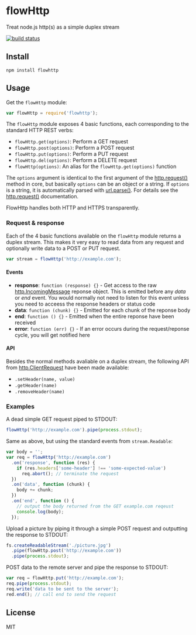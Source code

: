 # flowHttp

Treat node.js http(s) as a simple duplex stream

[![build
status](https://secure.travis-ci.org/watson/flowhttp.png)](http://travis-ci.org/watson/flowhttp)

## Install

```
npm install flowhttp
```

## Usage

Get the `flowHttp` module:
```javascript
var flowHttp = require('flowhttp');
```

The `flowHttp` module exposes 4 basic functions, each corresponding to the
standard HTTP REST verbs:

- `flowHttp.get(options)`: Perform a GET request
- `flowHttp.post(options)`: Perform a POST request
- `flowHttp.put(options)`: Perform a PUT request
- `flowHttp.del(options)`: Perform a DELETE request
- `flowHttp(options)`: An alias for the `flowHttp.get(options)` function

The `options` argument is identical to the first argument of the
[http.request()](http://nodejs.org/api/http.html#http_http_request_options_callback)
method in core, but basically `options` can be an object or a string. If
`options` is a string, it is automatically parsed with
[url.parse()](http://nodejs.org/api/url.html#url_url_parse_urlstr_parsequerystring_slashesdenotehost).
For details see the
[http.request()](http://nodejs.org/api/http.html#http_http_request_options_callback)
documentation.

FlowHttp handles both HTTP and HTTPS transparently.

### Request & response

Each of the 4 basic functions available on the `flowHttp` module returns a
duplex stream. This makes it very easy to read data from any request and
optionally write data to a POST or PUT request.

```javascript
var stream = flowHttp('http://example.com');
```

#### Events

- **response**: `function (response) {}` - Get access to the raw [http.IncomingMessage](http://nodejs.org/api/http.html#http_http_incomingmessage) reponse object. This is emitted before any *data* or *end* event. You would normally not need to listen for this event unless you need to acceess the response headers or status code
- **data**: `function (chunk) {}` - Emitted for each chunk of the reponse body
- **end**: `function () {}` - Emitted when the entire reponse have been received
- **error**: `function (err) {}` - If an error occurs during the request/reponse cycle, you will get notified here

#### API

Besides the normal methods avaliable on a duplex stream, the following API from
[http.ClientRequest](http://nodejs.org/api/http.html#http_class_http_clientrequest)
have been made available:

- `.setHeader(name, value)`
- `.getHeader(name)`
- `.removeHeader(name)`

### Examples

A dead simple GET request piped to STDOUT:

```javascript
flowHttp('http://example.com').pipe(process.stdout);
```

Same as above, but using the standard events from `stream.Readable`:

```javascript
var body = '';
var req = flowHttp('http://example.com')
  .on('response', function (res) {
    if (res.headers['some-header'] !== 'some-expected-value')
      req.abort(); // terminate the request
  })
  .on('data', function (chunk) {
    body += chunk;
  })
  .on('end', function () {
    // output the body returned from the GET example.com reqeust
    console.log(body);
  });
```

Upload a picture by piping it through a simple POST request and outputting the 
response to STDOUT:

```javascript
fs.createReadableStream('./picture.jpg')
  .pipe(flowHttp.post('http://example.com'))
  .pipe(process.stdout);
```

POST data to the remote server and pipe the response to STDOUT:

```javascript
var req = flowHttp.put('http://example.com');
req.pipe(process.stdout);
req.write('data to be sent to the server');
red.end(); // call end to send the request
```

## License

MIT
